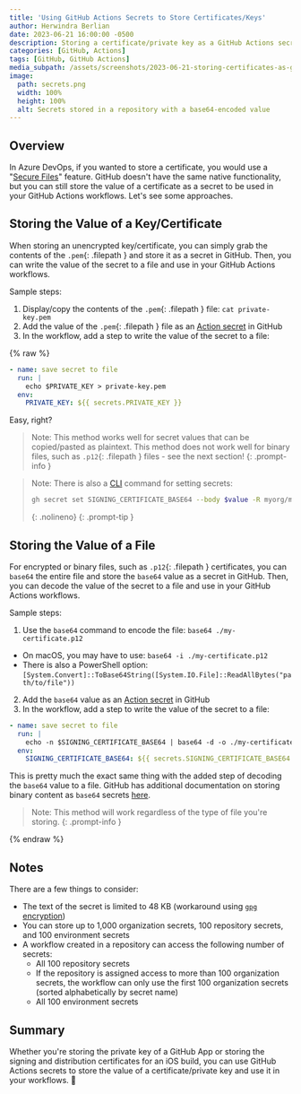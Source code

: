 ```yaml
---
title: 'Using GitHub Actions Secrets to Store Certificates/Keys'
author: Herwindra Berlian
date: 2023-06-21 16:00:00 -0500
description: Storing a certificate/private key as a GitHub Actions secret
categories: [GitHub, Actions]
tags: [GitHub, GitHub Actions]
media_subpath: /assets/screenshots/2023-06-21-storing-certificates-as-github-secrets
image:
  path: secrets.png
  width: 100%
  height: 100%
  alt: Secrets stored in a repository with a base64-encoded value
---
```


## Overview

In Azure DevOps, if you wanted to store a certificate, you would use a "[Secure Files](https://learn.microsoft.com/en-us/azure/devops/pipelines/library/secure-files?view=azure-devops)" feature. GitHub doesn't have the same native functionality, but you can still store the value of a certificate as a secret to be used in your GitHub Actions workflows. Let's see some approaches.

## Storing the Value of a Key/Certificate

When storing an unencrypted key/certificate, you can simply grab the contents of the `.pem`{: .filepath } and store it as a secret in GitHub. Then, you can write the value of the secret to a file and use in your GitHub Actions workflows.

Sample steps:

1. Display/copy the contents of the `.pem`{: .filepath } file: `cat private-key.pem`
2. Add the value of the `.pem`{: .filepath } file as an [Action secret](https://docs.github.com/en/actions/security-guides/encrypted-secrets) in GitHub
3. In the workflow, add a step to write the value of the secret to a file:

{% raw %}

```yml
- name: save secret to file
  run: | 
    echo $PRIVATE_KEY > private-key.pem
  env:
    PRIVATE_KEY: ${{ secrets.PRIVATE_KEY }}
```

Easy, right?

> Note: This method works well for secret values that can be copied/pasted as plaintext. This method does not work well for binary files, such as `.p12`{: .filepath } files - see the next section!
{: .prompt-info }

> Note: There is also a [CLI](https://cli.github.com/manual/gh_secret) command for setting secrets: 
> ```sh
> gh secret set SIGNING_CERTIFICATE_BASE64 --body $value -R myorg/myrepo
> ```
> {: .nolineno}
{: .prompt-tip }

## Storing the Value of a File

For encrypted or binary files, such as `.p12`{: .filepath } certificates, you can `base64` the entire file and store the `base64` value as a secret in GitHub. Then, you can decode the value of the secret to a file and use in your GitHub Actions workflows.

Sample steps:

1. Use the `base64` command to encode the file: `base64 ./my-certificate.p12`
  - On macOS, you may have to use: `base64 -i ./my-certificate.p12`
  - There is also a PowerShell option: `[System.Convert]::ToBase64String([System.IO.File]::ReadAllBytes("path/to/file"))`
2. Add the `base64` value as an [Action secret](https://docs.github.com/en/actions/security-guides/encrypted-secrets) in GitHub
3. In the workflow, add a step to write the value of the secret to a file:

```yml
- name: save secret to file
  run: | 
    echo -n $SIGNING_CERTIFICATE_BASE64 | base64 -d -o ./my-certificate.p12
  env:
    SIGNING_CERTIFICATE_BASE64: ${{ secrets.SIGNING_CERTIFICATE_BASE64 }}
```

This is pretty much the exact same thing with the added step of decoding the `base64` value to a file. GitHub has additional documentation on storing binary content as `base64` secrets [here](https://docs.github.com/en/actions/security-guides/encrypted-secrets#storing-base64-binary-blobs-as-secrets).

> Note: This method will work regardless of the type of file you're storing.
{: .prompt-info }

{% endraw %}

## Notes

There are a few things to consider:

- The text of the secret is limited to 48 KB (workaround using [`gpg` encryption](https://docs.github.com/en/actions/security-guides/encrypted-secrets#storing-large-secrets))
- You can store up to 1,000 organization secrets, 100 repository secrets, and 100 environment secrets
- A workflow created in a repository can access the following number of secrets:
  - All 100 repository secrets
  - If the repository is assigned access to more than 100 organization secrets, the workflow can only use the first 100 organization secrets (sorted alphabetically by secret name)
  - All 100 environment secrets

## Summary

Whether you're storing the private key of a GitHub App or storing the signing and distribution certificates for an iOS build, you can use GitHub Actions secrets to store the value of a certificate/private key and use it in your workflows. 🚀
